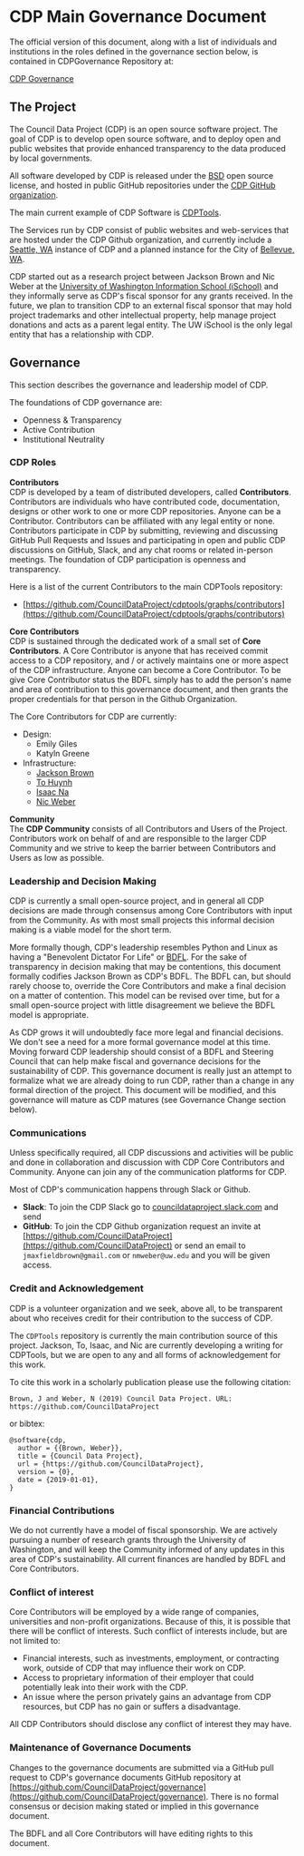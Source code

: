 # CDP Main Governance Document

The official version of this document, along with a list of individuals and institutions in the roles defined in the
governance section below, is contained in CDPGovernance Repository at:

[CDP Governance](https://github.com/CouncilDataProject/governance)

## The Project
The Council Data Project (CDP) is an open source software project. The goal of CDP is to develop open source software,
and to deploy open and public websites that provide enhanced transparency to the data produced by local governments.

All software developed by CDP is released under the
[BSD](https://github.com/CouncilDataProject/cdptools/blob/master/LICENSE) open source license, and hosted in public
GitHub repositories under the [CDP GitHub organization](https://github.com/CouncilDataProject).

The main current example of CDP Software is [CDPTools](https://github.com/CouncilDataProject/cdptools).

The Services run by CDP consist of public websites and web-services that are hosted under the CDP Github organization,
and currently include a [Seattle, WA](https://github.com/CouncilDataProject/seattle) instance of CDP and a planned
instance for the City of [Bellevue, WA](https://github.com/CouncilDataProject/bellevue).

CDP started out as a research project between Jackson Brown and Nic Weber at the
[University of Washington Information School (iSchool)](https://ischool.uw.edu/) and they informally serve as CDP's
fiscal sponsor for any grants received. In the future, we plan to transition CDP to an external fiscal sponsor that may
hold project trademarks and other intellectual property, help manage project donations and acts as a parent legal
entity. The UW iSchool is the only legal entity that has a relationship with CDP.

## Governance
This section describes the governance and leadership model of CDP.

The foundations of CDP governance are:
-   Openness & Transparency
-   Active Contribution
-   Institutional Neutrality

### CDP Roles   
**Contributors**          
CDP is developed by a team of distributed developers, called
**Contributors**. Contributors are individuals who have contributed code, documentation, designs or other work to one
or more CDP repositories. Anyone can be a Contributor. Contributors can be affiliated with any legal entity or none.
Contributors participate in CDP by submitting, reviewing and discussing GitHub Pull Requests and Issues and
participating in open and public CDP discussions on GitHub, Slack, and any chat rooms or related in-person meetings.
The foundation of CDP participation is openness and transparency.

Here is a list of the current Contributors to the main CDPTools repository:
- [https://github.com/CouncilDataProject/cdptools/graphs/contributors](https://github.com/CouncilDataProject/cdptools/graphs/contributors)

**Core Contributors**           
CDP is sustained through the dedicated work of a small set of **Core Contributors**. A Core Contributor is anyone that
has received commit access to a CDP repository, and / or actively maintains one or more aspect of the CDP
infrastructure. Anyone can become a Core Contributor. To be give Core Contributor status the BDFL simply has to add the
person's name and area of contribution to this governance document, and then grants the proper credentials for that
person in the Github Organization.   

The Core Contributors for CDP are currently:
- Design:
    - Emily Giles
    - Katyln Greene  
- Infrastructure:
    - [Jackson Brown](https://github.com/JacksonMaxfield)
    - [To Huynh](https://github.com/tohuynh)
    - [Isaac Na](https://github.com/isaacna)
    - [Nic Weber](https://github.com/nniiicc/)

**Community**         
The **CDP Community** consists of all Contributors and Users of the Project. Contributors work on behalf of and are
responsible to the larger CDP Community and we strive to keep the barrier between Contributors and Users as low as
possible.

### Leadership and Decision Making
CDP is currently a small open-source project, and in general all CDP decisions are made through consensus among Core
Contributors with input from the Community. As with most small projects this informal decision making is a viable model
for the short term.

More formally though, CDP's leadership resembles Python and Linux as having a "Benevolent Dictator For Life" or
[BDFL](https://en.wikipedia.org/wiki/Benevolent_dictator_for_life). For the sake of transparency in decision making
that may be contentions, this document formally codifies Jackson Brown as CDP's BDFL. The BDFL can, but should rarely
choose to, override the Core Contributors and make a final decision on a matter of contention. This model can be
revised over time, but for a small open-source project with little disagreement we believe the BDFL model is
appropriate.

As CDP grows it will undoubtedly face more legal and financial decisions. We don't see a need for a more formal
governance model at this time. Moving forward CDP leadership should consist of a BDFL and Steering Council that can
help make fiscal and governance decisions for the sustainability of CDP. This governance document is really just an
attempt to formalize what we are already doing to run CDP, rather than a change in any formal direction of the project.
This document will be modified, and this governance will mature as CDP matures (see Governance Change section below).

### Communications
Unless specifically required, all CDP discussions and activities will be public and done in collaboration and
discussion with CDP Core Contributors and Community. Anyone can join any of the communication platforms for CDP.

Most of CDP's communication happens through Slack or Github.
- **Slack**: To join the CDP Slack go to [councildataproject.slack.com](councildataproject.slack.com) and send
- **GitHub**: To join the CDP Github organization request an invite at
[https://github.com/CouncilDataProject](https://github.com/CouncilDataProject) or send an email to
`jmaxfieldbrown@gmail.com` or `nmweber@uw.edu` and you will be given access.

### Credit and Acknowledgement
CDP is a volunteer organization and we seek, above all, to be transparent about who receives credit for their
contribution to the success of CDP.

The `CDPTools` repository is currently the main contribution source of this project. Jackson, To, Isaac, and Nic are
currently developing a writing for CDPTools, but we are open to any and all forms of acknowledgement for this work.  

To cite this work in a scholarly publication please use the following citation:

`Brown, J and Weber, N (2019) Council Data Project. URL: https://github.com/CouncilDataProject`

or bibtex:

```
@software{cdp,
  author = {{Brown, Weber}},
  title = {Council Data Project},
  url = {https://github.com/CouncilDataProject},
  version = {0},
  date = {2019-01-01},
}
```

### Financial Contributions
We do not currently have a model of fiscal sponsorship. We are actively pursuing a number of research grants through
the University of Washington, and will keep the Community informed of any updates in this area of CDP's sustainability.
All current finances are handled by BDFL and Core Contributors.

### Conflict of interest
Core Contributors will be employed by a wide range of companies, universities and non-profit organizations. Because of
this, it is possible that there will be conflict of interests. Such conflict of interests include, but are not limited
to:

-   Financial interests, such as investments, employment, or contracting work,
    outside of CDP that may influence their work on CDP.
-   Access to proprietary information of their employer that could potentially
    leak into their work with the CDP.
-   An issue where the person privately gains an advantage from CDP
    resources, but CDP has no gain or suffers a disadvantage.

All CDP Contributors should disclose any conflict of interest they may have.

### Maintenance of Governance Documents
Changes to the governance documents are submitted via a GitHub pull
request to CDP's governance documents GitHub repository at
[https://github.com/CouncilDataProject/governance](https://github.com/CouncilDataProject/governance).
There is no formal consensus or decision making stated or implied in this governance document.

The BDFL and all Core Contributors will have editing rights to this document.
